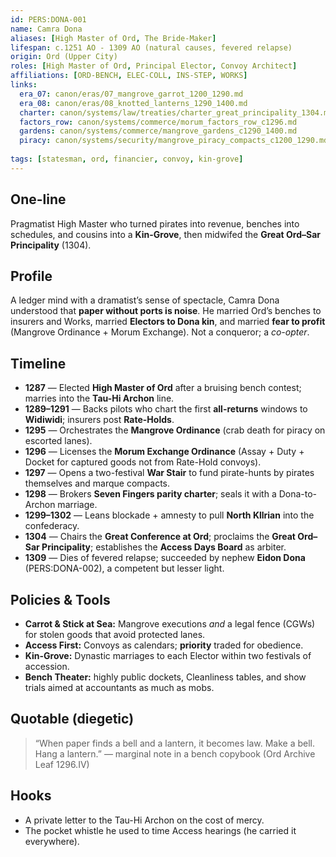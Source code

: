 ```yaml
---
id: PERS:DONA-001
name: Camra Dona
aliases: [High Master of Ord, The Bride-Maker]
lifespan: c.1251 AO - 1309 AO (natural causes, fevered relapse)
origin: Ord (Upper City)
roles: [High Master of Ord, Principal Elector, Convoy Architect]
affiliations: [ORD-BENCH, ELEC-COLL, INS-STEP, WORKS]
links:
  era_07: canon/eras/07_mangrove_garrot_1200_1290.md
  era_08: canon/eras/08_knotted_lanterns_1290_1400.md
  charter: canon/systems/law/treaties/charter_great_principality_1304.md
  factors_row: canon/systems/commerce/morum_factors_row_c1296.md
  gardens: canon/systems/commerce/mangrove_gardens_c1290_1400.md
  piracy: canon/systems/security/mangrove_piracy_compacts_c1200_1290.md
  
tags: [statesman, ord, financier, convoy, kin-grove]
---
```


## One-line
Pragmatist High Master who turned pirates into revenue, benches into schedules, and cousins into a **Kin-Grove**, then midwifed the **Great Ord–Sar Principality** (1304).

## Profile
A ledger mind with a dramatist’s sense of spectacle, Camra Dona understood that **paper without ports is noise**. He married Ord’s benches to insurers and Works, married **Electors to Dona kin**, and married **fear to profit** (Mangrove Ordinance + Morum Exchange). Not a conqueror; a *co-opter*.

## Timeline
- **1287** — Elected **High Master of Ord** after a bruising bench contest; marries into the **Tau-Hi Archon** line.  
- **1289–1291** — Backs pilots who chart the first **all-returns** windows to **Widiwidi**; insurers post **Rate-Holds**.  
- **1295** — Orchestrates the **Mangrove Ordinance** (crab death for piracy on escorted lanes).  
- **1296** — Licenses the **Morum Exchange Ordinance** (Assay + Duty + Docket for captured goods not from Rate-Hold convoys).  
- **1297** — Opens a two-festival **War Stair** to fund pirate-hunts by pirates themselves and marque compacts.  
- **1298** — Brokers **Seven Fingers parity charter**; seals it with a Dona-to-Archon marriage.  
- **1299–1302** — Leans blockade + amnesty to pull **North Kllrian** into the confederacy.  
- **1304** — Chairs the **Great Conference at Ord**; proclaims the **Great Ord–Sar Principality**; establishes the **Access Days Board** as arbiter.  
- **1309** — Dies of fevered relapse; succeeded by nephew **Eidon Dona** (PERS:DONA-002), a competent but lesser light.

## Policies & Tools
- **Carrot & Stick at Sea:** Mangrove executions *and* a legal fence (CGWs) for stolen goods that avoid protected lanes.  
- **Access First:** Convoys as calendars; **priority** traded for obedience.  
- **Kin-Grove:** Dynastic marriages to each Elector within two festivals of accession.  
- **Bench Theater:** highly public dockets, Cleanliness tables, and show trials aimed at accountants as much as mobs.

## Quotable (diegetic)
> “When paper finds a bell and a lantern, it becomes law. Make a bell. Hang a lantern.” — marginal note in a bench copybook (Ord Archive Leaf 1296.IV)

## Hooks
- A private letter to the Tau-Hi Archon on the cost of mercy.  
- The pocket whistle he used to time Access hearings (he carried it everywhere).

